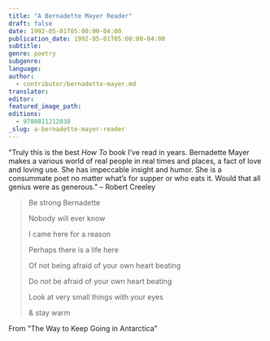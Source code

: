 ```yaml
---
title: "A Bernadette Mayer Reader"
draft: false
date: 1992-05-01T05:00:00-04:00
publication_date: 1992-05-01T05:00:00-04:00
subtitle:
genre: poetry
subgenre:
language:
author:
  - contributor/bernadette-mayer.md
translator:
editor:
featured_image_path:
editions:
  - 9780811212038
_slug: a-bernadette-mayer-reader
---
```


"Truly this is the best _How To_ book I’ve read in years. Bernadette Mayer makes a various world of real people in real times and places, a fact of love and loving use. She has impeccable insight and humor. She is a consummate poet no matter what’s for supper or who eats it. Would that all genius were as generous." – Robert Creeley

> Be strong Bernadette
> 
> Nobody will ever know
> 
> I came here for a reason
> 
> Perhaps there is a life here
> 
> Of not being afraid of your own heart beating
> 
> Do not be afraid of your own heart beating
> 
> Look at very small things with your eyes
> 
> & stay warm

From "The Way to Keep Going in Antarctica"

